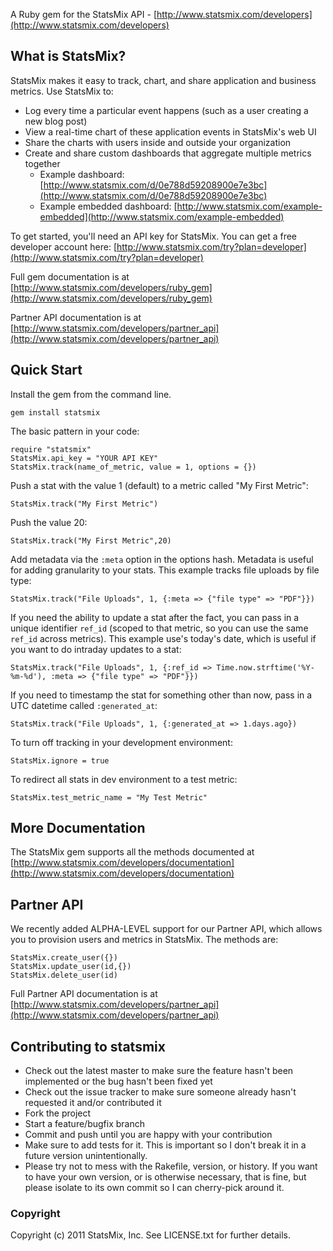 A Ruby gem for the StatsMix API - [http://www.statsmix.com/developers](http://www.statsmix.com/developers)

## What is StatsMix?

StatsMix makes it easy to track, chart, and share application and business metrics. Use StatsMix to:

* Log every time a particular event happens (such as a user creating a new blog post)
* View a real-time chart of these application events in StatsMix's web UI
* Share the charts with users inside and outside your organization
* Create and share custom dashboards that aggregate multiple metrics together
    * Example dashboard: [http://www.statsmix.com/d/0e788d59208900e7e3bc](http://www.statsmix.com/d/0e788d59208900e7e3bc)
    * Example embedded dashboard: [http://www.statsmix.com/example-embedded](http://www.statsmix.com/example-embedded)

To get started, you'll need an API key for StatsMix. You can get a free developer account here: [http://www.statsmix.com/try?plan=developer](http://www.statsmix.com/try?plan=developer)

Full gem documentation is at  [http://www.statsmix.com/developers/ruby_gem](http://www.statsmix.com/developers/ruby_gem)

Partner API documentation is at [http://www.statsmix.com/developers/partner_api](http://www.statsmix.com/developers/partner_api)

## Quick Start

Install the gem from the command line.

	gem install statsmix

The basic pattern in your code:

	require "statsmix"
	StatsMix.api_key = "YOUR API KEY"
	StatsMix.track(name_of_metric, value = 1, options = {})

Push a stat with the value 1 (default) to a metric called "My First Metric":

	StatsMix.track("My First Metric")

Push the value 20:

	StatsMix.track("My First Metric",20)

Add metadata via the `:meta` option in the options hash. Metadata is useful for adding granularity to your stats. This example tracks file uploads by file type:

	StatsMix.track("File Uploads", 1, {:meta => {"file type" => "PDF"}})

If you need the ability to update a stat after the fact, you can pass in a unique identifier `ref_id` (scoped to that metric, so you can use the same `ref_id` across metrics). This example use's today's date, which is useful if you want to do intraday updates to a stat:

	StatsMix.track("File Uploads", 1, {:ref_id => Time.now.strftime('%Y-%m-%d'), :meta => {"file type" => "PDF"}})

If you need to timestamp the stat for something other than now, pass in a UTC datetime called `:generated_at`:

	StatsMix.track("File Uploads", 1, {:generated_at => 1.days.ago})

To turn off tracking in your development environment:

	StatsMix.ignore = true

To redirect all stats in dev environment to a test metric:

	StatsMix.test_metric_name = "My Test Metric"

## More Documentation

The StatsMix gem supports all the methods documented at [http://www.statsmix.com/developers/documentation](http://www.statsmix.com/developers/documentation)

## Partner API
We recently added ALPHA-LEVEL support for our Partner API, which allows you to provision users and metrics in StatsMix. The methods are:

	StatsMix.create_user({})
	StatsMix.update_user(id,{})
	StatsMix.delete_user(id)

Full Partner API documentation is at [http://www.statsmix.com/developers/partner_api](http://www.statsmix.com/developers/partner_api)

## Contributing to statsmix
 
* Check out the latest master to make sure the feature hasn't been implemented or the bug hasn't been fixed yet
* Check out the issue tracker to make sure someone already hasn't requested it and/or contributed it
* Fork the project
* Start a feature/bugfix branch
* Commit and push until you are happy with your contribution
* Make sure to add tests for it. This is important so I don't break it in a future version unintentionally.
* Please try not to mess with the Rakefile, version, or history. If you want to have your own version, or is otherwise necessary, that is fine, but please isolate to its own commit so I can cherry-pick around it.


### Copyright

Copyright (c) 2011 StatsMix, Inc. See LICENSE.txt for further details.
